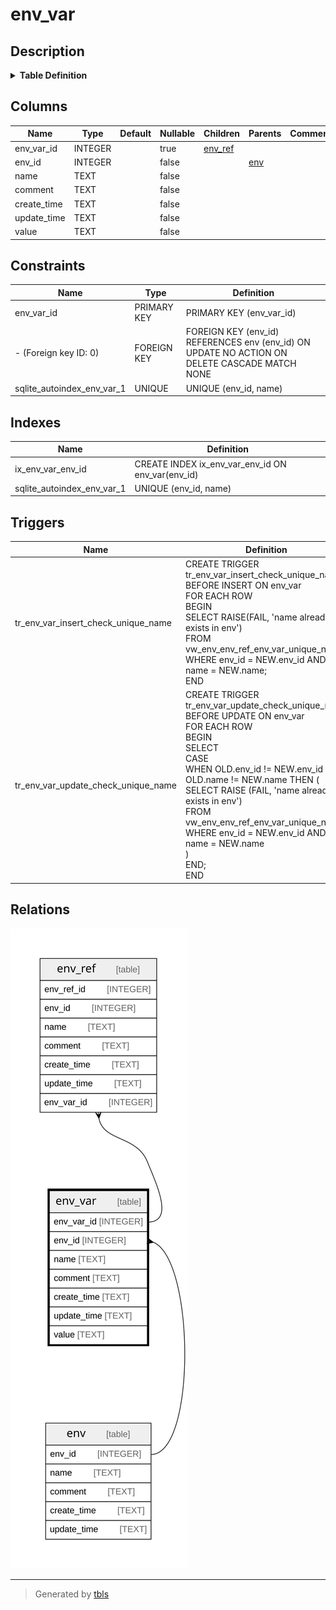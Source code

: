 # env_var

## Description

<details>
<summary><strong>Table Definition</strong></summary>

```sql
CREATE TABLE "env_var" (
    env_var_id INTEGER PRIMARY KEY,
    env_id INTEGER NOT NULL,
    name TEXT NOT NULL,
    comment TEXT NOT NULL,
    create_time TEXT NOT NULL,
    update_time TEXT NOT NULL,
    value TEXT NOT NULL,
    FOREIGN KEY (env_id) REFERENCES env(env_id) ON DELETE CASCADE,
    UNIQUE(env_id, name)
) STRICT
```

</details>

## Columns

| Name | Type | Default | Nullable | Children | Parents | Comment |
| ---- | ---- | ------- | -------- | -------- | ------- | ------- |
| env_var_id | INTEGER |  | true | [env_ref](env_ref.md) |  |  |
| env_id | INTEGER |  | false |  | [env](env.md) |  |
| name | TEXT |  | false |  |  |  |
| comment | TEXT |  | false |  |  |  |
| create_time | TEXT |  | false |  |  |  |
| update_time | TEXT |  | false |  |  |  |
| value | TEXT |  | false |  |  |  |

## Constraints

| Name | Type | Definition |
| ---- | ---- | ---------- |
| env_var_id | PRIMARY KEY | PRIMARY KEY (env_var_id) |
| - (Foreign key ID: 0) | FOREIGN KEY | FOREIGN KEY (env_id) REFERENCES env (env_id) ON UPDATE NO ACTION ON DELETE CASCADE MATCH NONE |
| sqlite_autoindex_env_var_1 | UNIQUE | UNIQUE (env_id, name) |

## Indexes

| Name | Definition |
| ---- | ---------- |
| ix_env_var_env_id | CREATE INDEX ix_env_var_env_id ON env_var(env_id) |
| sqlite_autoindex_env_var_1 | UNIQUE (env_id, name) |

## Triggers

| Name | Definition |
| ---- | ---------- |
| tr_env_var_insert_check_unique_name | CREATE TRIGGER tr_env_var_insert_check_unique_name<br>BEFORE INSERT ON env_var<br>FOR EACH ROW<br>BEGIN<br>    SELECT RAISE(FAIL, 'name already exists in env')<br>    FROM vw_env_env_ref_env_var_unique_name<br>    WHERE env_id = NEW.env_id AND name = NEW.name;<br>END |
| tr_env_var_update_check_unique_name | CREATE TRIGGER tr_env_var_update_check_unique_name<br>BEFORE UPDATE ON env_var<br>FOR EACH ROW<br>BEGIN<br>    SELECT<br>        CASE<br>            WHEN OLD.env_id != NEW.env_id OR OLD.name != NEW.name THEN (<br>                SELECT RAISE (FAIL, 'name already exists in env')<br>                FROM vw_env_env_ref_env_var_unique_name<br>                WHERE env_id = NEW.env_id AND name = NEW.name<br>        )<br>        END;<br>END |

## Relations

![er](env_var.svg)

---

> Generated by [tbls](https://github.com/k1LoW/tbls)

